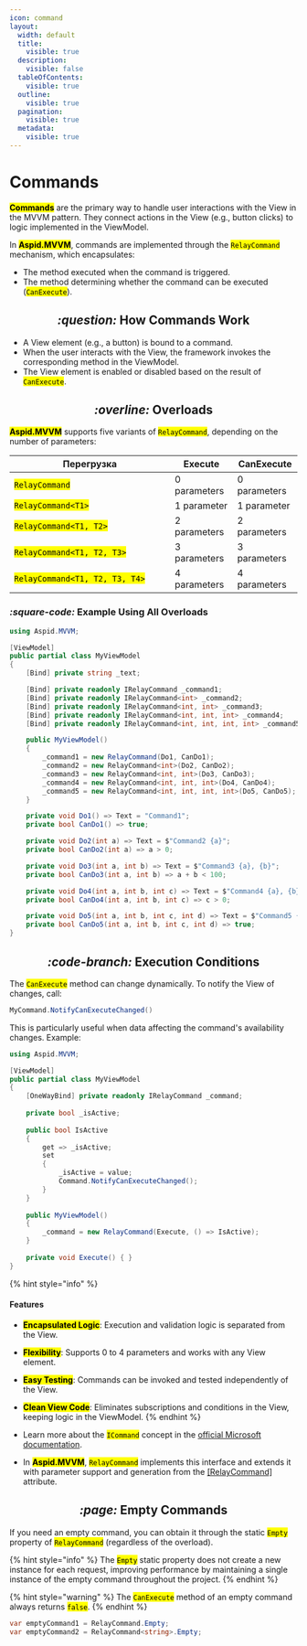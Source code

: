 ```yaml
---
icon: command
layout:
  width: default
  title:
    visible: true
  description:
    visible: false
  tableOfContents:
    visible: true
  outline:
    visible: true
  pagination:
    visible: true
  metadata:
    visible: true
---
```


# Commands

<mark style="color:$primary;">**Commands**</mark> are the primary way to handle user interactions with the View in the MVVM pattern. They connect actions in the View (e.g., button clicks) to logic implemented in the ViewModel.

In <mark style="color:$primary;">**Aspid.MVVM**</mark>, commands are implemented through the <mark style="color:$warning;">`RelayCommand`</mark> mechanism, which encapsulates:

* The method executed when the command is triggered.
* The method determining whether the command can be executed (<mark style="color:$warning;">`CanExecute`</mark>).

<h2 align="center"><i class="fa-question">:question:</i> How Commands Work</h2>

* A View element (e.g., a button) is bound to a command.
* When the user interacts with the View, the framework invokes the corresponding method in the ViewModel.
* The View element is enabled or disabled based on the result of <mark style="color:$warning;">`CanExecute`</mark>.

<h2 align="center"><i class="fa-overline">:overline:</i> Overloads</h2>

<mark style="color:$primary;">**Aspid.MVVM**</mark> supports five variants of <mark style="color:$warning;">`RelayCommand`</mark>, depending on the number of parameters:

<table><thead><tr><th width="265.2578125">Перегрузка</th><th>Execute</th><th>CanExecute</th></tr></thead><tbody><tr><td><mark style="color:$warning;"><code>RelayCommand</code></mark></td><td>0 parameters</td><td>0 parameters</td></tr><tr><td><mark style="color:$warning;"><code>RelayCommand&#x3C;T1></code></mark></td><td>1 parameter</td><td>1 parameter</td></tr><tr><td><mark style="color:$warning;"><code>RelayCommand&#x3C;T1, T2></code></mark></td><td>2 parameters</td><td>2 parameters</td></tr><tr><td><mark style="color:$warning;"><code>RelayCommand&#x3C;T1, T2, T3></code></mark></td><td>3 parameters</td><td>3 parameters</td></tr><tr><td><mark style="color:$warning;"><code>RelayCommand&#x3C;T1, T2, T3, T4></code></mark></td><td>4 parameters</td><td>4 parameters</td></tr></tbody></table>

### <i class="fa-square-code">:square-code:</i> Example Using All Overloads

```csharp
using Aspid.MVVM;

[ViewModel]
public partial class MyViewModel
{
    [Bind] private string _text;

    [Bind] private readonly IRelayCommand _command1;
    [Bind] private readonly IRelayCommand<int> _command2;
    [Bind] private readonly IRelayCommand<int, int> _command3;
    [Bind] private readonly IRelayCommand<int, int, int> _command4;
    [Bind] private readonly IRelayCommand<int, int, int, int> _command5;

    public MyViewModel()
    {
        _command1 = new RelayCommand(Do1, CanDo1);
        _command2 = new RelayCommand<int>(Do2, CanDo2);
        _command3 = new RelayCommand<int, int>(Do3, CanDo3);
        _command4 = new RelayCommand<int, int, int>(Do4, CanDo4);
        _command5 = new RelayCommand<int, int, int, int>(Do5, CanDo5);
    }

    private void Do1() => Text = "Command1";
    private bool CanDo1() => true;

    private void Do2(int a) => Text = $"Command2 {a}";
    private bool CanDo2(int a) => a > 0;

    private void Do3(int a, int b) => Text = $"Command3 {a}, {b}";
    private bool CanDo3(int a, int b) => a + b < 100;

    private void Do4(int a, int b, int c) => Text = $"Command4 {a}, {b}, {c}";
    private bool CanDo4(int a, int b, int c) => c > 0;

    private void Do5(int a, int b, int c, int d) => Text = $"Command5 {a}, {b}, {c}, {d}";
    private bool CanDo5(int a, int b, int c, int d) => true;
}
```

<h2 align="center"><i class="fa-code-branch">:code-branch:</i> Execution Conditions</h2>

The <mark style="color:$warning;">`CanExecute`</mark> method can change dynamically. To notify the View of changes, call:

```csharp
MyCommand.NotifyCanExecuteChanged()
```

This is particularly useful when data affecting the command's availability changes. Example:

```csharp
using Aspid.MVVM;

[ViewModel]
public partial class MyViewModel
{
    [OneWayBind] private readonly IRelayCommand _command;
  
    private bool _isActive;
    
    public bool IsActive
    {
        get => _isActive;
        set 
        {
            _isActive = value;
            Command.NotifyCanExecuteChanged();
        }
    }
    
    public MyViewModel()
    {
        _command = new RelayCommand(Execute, () => IsActive);
    }
    
    private void Execute() { } 
}
```

{% hint style="info" %}
#### Features

* <mark style="color:$primary;">**Encapsulated Logic**</mark>: Execution and validation logic is separated from the View.
* <mark style="color:$primary;">**Flexibility**</mark>: Supports 0 to 4 parameters and works with any View element.
* <mark style="color:$primary;">**Easy Testing**</mark>: Commands can be invoked and tested independently of the View.
* <mark style="color:$primary;">**Clean View Code**</mark>: Eliminates subscriptions and conditions in the View, keeping logic in the ViewModel.
{% endhint %}

* Learn more about the <mark style="color:$warning;">`ICommand`</mark> concept in the [official Microsoft documentation](https://learn.microsoft.com/en-us/archive/msdn-magazine/2013/may/mvvm-commands-relaycommands-and-eventtocommand).&#x20;
* In <mark style="color:$primary;">**Aspid.MVVM**</mark>, <mark style="color:$warning;">`RelayCommand`</mark> implements this interface and extends it with parameter support and generation from the [\[RelayCommand\]](relaycommand.md) attribute.

<h2 align="center"><i class="fa-page">:page:</i> Empty Commands</h2>

If you need an empty command, you can obtain it through the static <mark style="color:$warning;">`Empty`</mark> property of <mark style="color:$warning;">`RelayCommand`</mark> (regardless of the overload).

{% hint style="info" %}
The <mark style="color:$warning;">`Empty`</mark> static property does not create a new instance for each request, improving performance by maintaining a single instance of the empty command throughout the project.
{% endhint %}

{% hint style="warning" %}
The <mark style="color:$warning;">`CanExecute`</mark> method of an empty command always returns <mark style="color:$warning;">`false`</mark>.
{% endhint %}

```csharp
var emptyCommand1 = RelayCommand.Empty;
var emptyCommand2 = RelayCommand<string>.Empty;
```
